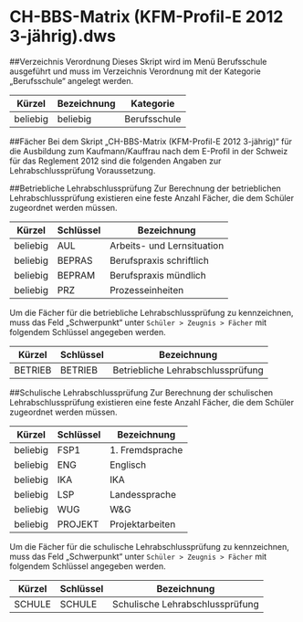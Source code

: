 # CH-BBS-Matrix (KFM-Profil-E 2012 3-jährig).dws

##Verzeichnis Verordnung 
Dieses Skript wird im Menü Berufsschule ausgeführt und muss im Verzeichnis Verordnung mit der Kategorie „Berufsschule“ angelegt werden.

|Kürzel|Bezeichnung|Kategorie|
|--|--|--|
|beliebig|beliebig|Berufsschule|

##Fächer
Bei dem Skript „CH-BBS-Matrix (KFM-Profil-E 2012 3-jährig)“ für die Ausbildung zum Kaufmann/Kauffrau nach dem E-Profil in der Schweiz für das Reglement 2012 sind die folgenden Angaben zur Lehrabschlussprüfung Voraussetzung.

##Betriebliche Lehrabschlussprüfung
Zur Berechnung der betrieblichen Lehrabschlussprüfung existieren eine feste Anzahl Fächer, die dem Schüler zugeordnet werden müssen. 

|Kürzel	|Schlüssel	|Bezeichnung|
|--|--|--|
|beliebig|AUL|Arbeits- und Lernsituation|
|beliebig|BEPRAS|Berufspraxis schriftlich|
|beliebig|BEPRAM|Berufspraxis mündlich|
|beliebig|PRZ|Prozesseinheiten|

Um die Fächer für die betriebliche Lehrabschlussprüfung zu kennzeichnen, muss das Feld „Schwerpunkt“ unter ```Schüler > Zeugnis > Fächer``` mit folgendem Schlüssel angegeben werden.

|Kürzel	|Schlüssel	|Bezeichnung|
|--|--|--|
|BETRIEB	|BETRIEB	|Betriebliche Lehrabschlussprüfung|

##Schulische Lehrabschlussprüfung
Zur Berechnung der schulischen Lehrabschlussprüfung existieren eine feste Anzahl Fächer, die dem Schüler zugeordnet werden müssen. 

|Kürzel	|Schlüssel|	Bezeichnung|
|--|--|--|
|beliebig|	FSP1	|1. Fremdsprache|
|beliebig|	ENG	|Englisch|
|beliebig|	IKA	|IKA|
|beliebig|LSP	|Landessprache|
|beliebig|WUG	|W&G|
|beliebig|PROJEKT|	Projektarbeiten|

Um die Fächer für die schulische Lehrabschlussprüfung zu kennzeichnen, muss das Feld „Schwerpunkt“ unter ```Schüler > Zeugnis > Fächer``` mit folgendem Schlüssel angegeben werden.

|Kürzel	|Schlüssel|	Bezeichnung|
|--|--|--|
|SCHULE|	SCHULE|	Schulische Lehrabschlussprüfung|

